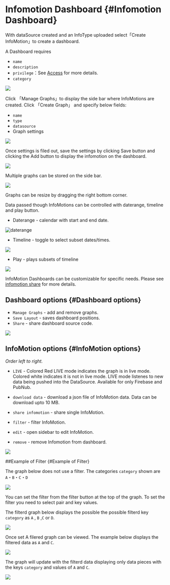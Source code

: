 # Infomotion Dashboard {#Infomotion Dashboard}

With dataSource created and an InfoType uploaded select「Create InfoMotion」to create a dashboard.

A Dashboard requires

- `name`
- `description`
- `privilege`：See [Access](../Config/Access.md) for more details.
- `category`

![](../../img/InfoMotion/CreateInfomotion-infomotion-create.png)

Click 「Manage Graphs」to display the side bar where InfoMotions are created. Click 「Create Graph」 and specify below fields:

- `name`
- `type`
- `datasource`
- Graph settings

![](../_asset/images/InfoMotion/enebular-developers-create-infomotion.png)

Once settings is filed out, save the settings by clicking Save button and clicking the Add button to display the infomotion on the dashboard.

![](../_asset/images/InfoMotion/enebular-developers-display-infomotion.png)

Multiple graphs can be stored on the side bar.

![](../_asset/images/InfoMotion/enebular-developers-display-infomotion-multi.png)

Graphs can be resize by dragging the right bottom corner.

Data passed though InfoMotions can be controlled with daterange, timeline and play button.

- Daterange - calendar with start and end date.

![daterange](../_asset/images/InfoMotion/enenbular-developers-infomotion-daterange.png)

- Timeline - toggle to select subset dates/times.

![](../_asset/images/InfoMotion/enebular-developers-infomotion-timeline.png)

- Play - plays subsets of timeline

![](../_asset/images/InfoMotion/enebular-developers-infomotion-play.png)

InfoMotion Dashboards can be customizable for specific needs.
Please see [infomotion share](./InfoMotionTool.md) for more details.

## Dashboard options {#Dashboard options}

- `Manage Graphs` - add and remove graphs.
- `Save Layout` - saves dashboard positions.
- `Share` - share dashboard source code.

![](../_asset/images/InfoMotion/enebular-developer-dashboard-options.png)

## InfoMotion options {#InfoMotion options}

_Order left to right._

- `LIVE` - Colored Red LIVE mode indicates the graph is in live mode.
  Colored white indicates it is not in live mode.
  LIVE mode listenes to new data being pushed into the DataSource.
  Available for only Firebase and PubNub.

- `download data` - download a json file of InfoMotion data. Data can be download upto 10 MB.
- `share infomotion` - share single InfoMotion.
- `filter` - filter InfoMotion.
- `edit` - open sidebar to edit InfoMotion.
- `remove` - remove Infomotion from dashboard.

![](../_asset/images/InfoMotion/enebular-developers-infomotion-options.png)

##Example of Filter {#Example of Filter}

The graph below does not use a filter.
The categories `category` shown are `A`・`B`・`C`・`D`

![](../_asset/images/InfoMotion/enebular-developers-infomotion-prefilter.png)

You can set the filter from the filter button at the top of the graph. To set the filter you need to select pair and key values.

The filterd graph below displays the possible the possible filterd key `category` as `A` , `B` ,`C` or `D`.

![](../_asset/images/InfoMotion/enebular-developers-infomotion-setfilter.png)

Once set A filered graph can be viewed.
The example below displays the filtered data as `A` and `C`.

![](../_asset/images/InfoMotion/enebular-developers-infomotion-usefilter.png)

The graph will update with the filterd data displaying only
data pieces with the keys `category` and values of `A` and `C`.

![](../_asset/images/InfoMotion/enebular-developers-infomotion-postfilter.png)
